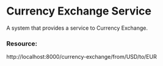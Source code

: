 # Currency Exchange Service

A system that provides a service to Currency Exchange.

### Resource:
http://localhost:8000/currency-exchange/from/USD/to/EUR